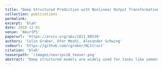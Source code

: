```yaml
---
title: "Deep Structured Prediction with Nonlinear Output Transformations"
collection: publications
permalink:
excerpt: 'blah'
date: 2018-12-01
venue: 'NeurIPS'
paperurl: 'https://arxiv.org/abs/1811.00539'
authors: 'Colin Graber, Ofer Meshi, Alexander Schwing'
codeurl: 'https://github.com/cgraber/NLStruct'
citation: 'blah'
teaserpath: '/images/neurips18_teaser.png'
abstract: "Deep structured models are widely used for tasks like semantic segmentation, where explicit correlations between variables provide important prior information which generally helps to reduce the data needs of deep nets. However, current deep structured models are restricted by oftentimes very local neighborhood structure, which cannot be increased for computational complexity reasons, and by the fact that the output configuration, or a representation thereof, cannot be transformed further. Very recent approaches which address those issues include graphical model inference inside deep nets so as to permit subsequent non-linear output space transformations. However, optimization of those formulations is challenging and not well understood. Here, we develop a novel model which generalizes existing approaches, such as structured prediction energy networks, and discuss a formulation which maintains applicability of existing inference techniques."
---
```

